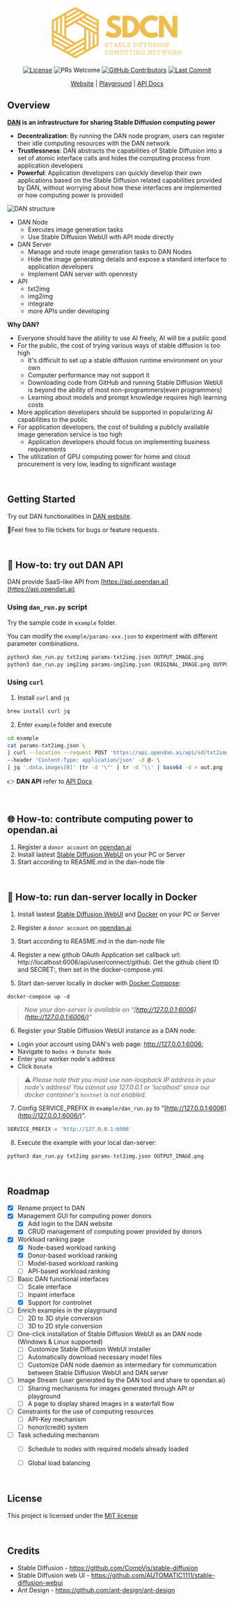 <p align="center"><a href="https://opendan.ai" target="_blank" rel="noopener noreferrer"><img width="300" src="imgs/logo.svg" alt="DAN logo"></a></p>

<p align="center">
  <a href="https://github.com/fiatrete/DAN-Stable-Diffusion-Computing-Network/blob/main/LICENSE"><img src="https://img.shields.io/badge/license-MIT-blue.svg" alt="License"></a>
  <a><img src="https://img.shields.io/badge/PRs-welcome-brightgreen.svg" alt="PRs Welcome"></a>
  <a href="https://github.com/fiatrete/DAN-Stable-Diffusion-Computing-Network/graphs/contributors"><img src="https://img.shields.io/github/contributors/fiatrete/DAN-Stable-Diffusion-Computing-Network" alt="GitHub Contributors" /></a>
  <a href="https://github.com/fiatrete/DAN-Stable-Diffusion-Computing-Network/commits/main"><img src="https://img.shields.io/github/last-commit/fiatrete/DAN-Stable-Diffusion-Computing-Network" alt="Last Commit"></a>
</p>

<p align="center">
  <a href="https://www.opendan.ai" target="_blank">Website</a> |
  <a href="https://www.opendan.ai/play" target="_blank">Playground</a> |
  <a href="https://docs.opendan.ai">API Docs</a>
</p>


## Overview

**[DAN](https://www.opendan.ai) is an infrastructure for sharing Stable Diffusion computing power**

- **Decentralization**: By running the DAN node program, users can register their idle computing resources with the DAN network
- **Trustlessness**: DAN abstracts the capabilities of Stable Diffusion into a set of atomic interface calls and hides the computing process from application developers
- **Powerful**: Application developers can quickly develop their own applications based on the Stable Diffusion related capabilities provided by DAN, without worrying about how these interfaces are implemented or how computing power is provided

![DAN structure](imgs/dan_structure_image.png)

- DAN Node
  - Executes image generation tasks
  - Use Stable Diffusion WebUI with API mode directly
- DAN Server
  - Manage and route image generation tasks to DAN Nodes
  - Hide the image generating details and expose a standard interface to application developers
  - Implement DAN server with openresty
- API
  - txt2img
  - img2img
  - integrate
  - more APIs under developing

**Why DAN?**

- Everyone should have the ability to use AI freely, AI will be a public good
- For the public, the cost of trying various ways of stable diffusion is too high
    - It's difficult to set up a stable diffusion runtime environment on your own
    - Computer performance may not support it
    - Downloading code from GitHub and running Stable Diffusion WebUI is beyond the ability of most non-programmers(even programmers)
    - Learning about models and prompt knowledge requires high learning costs
- More application developers should be supported in popularizing AI capabilities to the public
- For application developers, the cost of building a publicly available image generation service is too high
    - Application developers should focus on implementing business requirements
- The utilization of GPU computing power for home and cloud procurement is very low, leading to significant wastage

</br>

## Getting Started

Try out DAN functionalities in [DAN website](https://www.opendan.ai/).

🎈Feel free to file tickets for bugs or feature requests. 

</br>

## 📱 How-to: try out DAN API

DAN provide SaaS-like API from [https://api.opendan.ai](https://api.opendan.ai)


### Using `dan_run.py` script

Try the sample code in `example` folder. 

You can modify the `example/params-xxx.json` to experiment with different parameter combinations.

```bash
python3 dan_run.py txt2img params-txt2img.json OUTPUT_IMAGE.png
python3 dan_run.py img2img params-img2img.json ORIGINAL_IMAGE.png OUTPUT_IMAGE.png
```

### Using `curl`
1. Install `curl` and `jq`
```bash
brew install curl jq
```
2. Enter `example` folder and execute
```bash
cd example
cat params-txt2img.json \
| curl --location --request POST 'https://api.opendan.ai/api/sd/txt2img' \
--header 'Content-Type: application/json' -d @- \
| jq '.data.images[0]' |tr -d '\"' | tr -d '\\' | base64 -d > out.png
```

👉 **DAN API** refer to [API Docs](doc/api.md)

</br>



## 🌐 How-to: contribute computing power to opendan.ai


1. Register a `donor account` on [opendan.ai](https://www.opendan.ai/) 
2. Install lastest [Stable Diffusion WebUI](https://github.com/AUTOMATIC1111/stable-diffusion-webui) on your PC or Server
3. Start according to REASME.md in the dan-node file

<br>

## 🔨 How-to: run dan-server locally in Docker

1. Install lastest [Stable Diffusion WebUI](https://github.com/AUTOMATIC1111/stable-diffusion-webui) and [Docker](https://github.com/jenkinsci/docker) on your PC or Server

2. Register a `donor account` on [opendan.ai](https://www.opendan.ai/)

3. Start according to REASME.md in the dan-node file

4. Register a new github OAuth Application set callback url: http://localhost:6006/api/user/connect/github. Get the github client ID and SECRET:, then set in the docker-compose.yml.

5. Start dan-server locally in docker with [Docker Compose](https://github.com/docker/compose):
```
docker-compose up -d 
```

>*Now your dan-server is available on "[http://127.0.0.1:6006](http://127.0.0.1:6006/)"*

6. Register your Stable Diffusion WebUI instance as a DAN node:

- Login your account using DAN's web page: http://127.0.0.1:6006;
- Navigate to `Nodes` -> `Donate Node`
- Enter your worker node's address
- Click `Donate`

> ⚠️ *Please note that you must use non-loopback IP address in your node's address! You cannot use 127.0.0.1 or 'localhost' since our docker container's `hostnet` is not enabled.* 


7. Config SERVICE_PREFIX in `example/dan_run.py` to "[http://127.0.0.1:6006](http://127.0.0.1:6006/)". 

```python
SERVICE_PREFIX = 'http://127.0.0.1:6006'
```

8. Execute the example with your local dan-server:

```bash
python3 dan_run.py txt2img params-txt2img.json OUTPUT_IMAGE.png
```

</br>


## Roadmap

- [x] Rename project to DAN
- [x] Management GUI for computing power donors
    - [x] Add login to the DAN website
    - [x] CRUD management of computing power provided by donors
- [x] Workload ranking page
    - [x] Node-based workload ranking
    - [x] Donor-based workload ranking
    - [ ] Model-based workload ranking
    - [ ] API-based workload ranking
- [ ] Basic DAN functional interfaces
    - [ ] Scale interface
    - [ ] Inpaint interface
    - [x] Support for controlnet
- [ ] Enrich examples in the playground
    - [ ] 2D to 3D style conversion
    - [ ] 3D to 2D style conversion
- [ ] One-click installation of Stable Diffusion WebUI as an DAN node (Windows & Linux supported)
    - [ ] Customize Stable Diffusion WebUI installer
    - [ ] Automatically download necessary model files
    - [ ] Customize DAN node daemon as intermediary for communication between Stable Diffusion WebUI and DAN server
- [ ] Image Stream (user generated by the DAN tool and share to opendan.ai)
    - [ ] Sharing mechanisms for images generated through API or playground
    - [ ] A page to display shared images in a waterfall flow
- [ ] Constraints for the use of computing resources
    - [ ] API-Key mechanism
    - [ ] honor(credit) system
- [ ] Task scheduling mechanism
    - [ ] Schedule to nodes with required models already loaded
    - [ ] Global load balancing


</br>

## License

This project is licensed under the [MIT license]

[MIT license]: https://github.com/fiatrete/DAN-Stable-Diffusion-Computing-Network/blob/main/LICENSE

</br>

## Credits

- Stable Diffusion - https://github.com/CompVis/stable-diffusion
- Stable Diffusion web UI - https://github.com/AUTOMATIC1111/stable-diffusion-webui
- Ant Design - https://github.com/ant-design/ant-design
